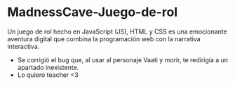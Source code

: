 # MadnessCave-Juego-de-rol

Un juego de rol hecho en JavaScript (JS), HTML y CSS es una emocionante aventura digital que combina la programación web con la narrativa interactiva. 

* Se corrigió el bug que, al usar al personaje Vaati y morir, te redirigía a un apartado inexistente.
* Lo quiero teacher <3
